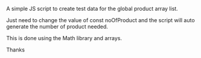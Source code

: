 A simple JS script to create test data for the global product array list.

Just need to change the value of const noOfProduct and the script will auto generate the number of product needed.

This is done using the Math library and arrays.

Thanks
